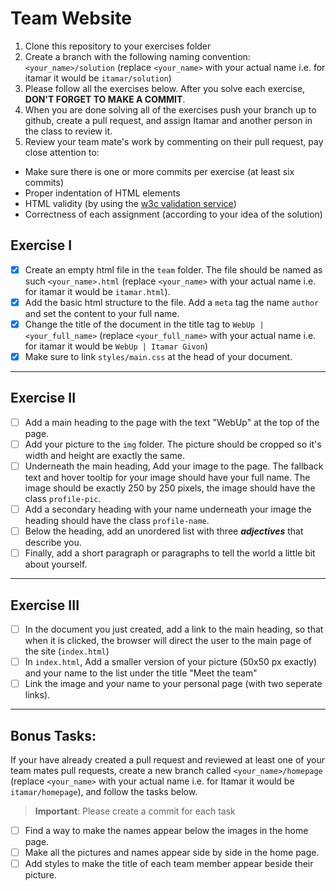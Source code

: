 # Team Website

1. Clone this repository to your exercises folder
2. Create a branch with the following naming convention: `<your_name>/solution` (replace `<your_name>` with your actual name i.e. for itamar it would be `itamar/solution`)
3. Please follow all the exercises below. After you solve each exercise, **DON'T FORGET TO MAKE A COMMIT**.
4. When you are done solving all of the exercises push your branch up to github, create a pull request, and assign Itamar and another person in the class to review it.
5. Review your team mate's work by commenting on their pull request, pay close attention to:

- Make sure there is one or more commits per exercise (at least six commits)
- Proper indentation of HTML elements
- HTML validity (by using the [w3c validation service](https://validator.w3.org/#validate_by_upload))
- Correctness of each assignment (according to your idea of the solution)

## Exercise I

- [x] Create an empty html file in the `team` folder. The file should be named as such `<your_name>.html` (replace `<your_name>` with your actual name i.e. for itamar it would be `itamar.html`).
- [x] Add the basic html structure to the file. Add a `meta` tag the name `author` and set the content to your full name.
- [x] Change the title of the document in the title tag to `WebUp | <your_full_name>` (replace `<your_full_name>` with your actual name i.e. for itamar it would be `WebUp | Itamar Givon`)
- [x] Make sure to link `styles/main.css` at the head of your document.

---

## Exercise II

- [ ] Add a main heading to the page with the text "WebUp" at the top of the page.
- [ ] Add your picture to the `img` folder. The picture should be cropped so it's width and height are exactly the same.
- [ ] Underneath the main heading, Add your image to the page. The fallback text and hover tooltip for your image should have your full name. The image should be exactly 250 by 250 pixels, the image should have the class `profile-pic`.
- [ ] Add a secondary heading with your name underneath your image the heading should have the class `profile-name`.
- [ ] Below the heading, add an unordered list with three **_adjectives_** that describe you.
- [ ] Finally, add a short paragraph or paragraphs to tell the world a little bit about yourself.

---

## Exercise III

- [ ] In the document you just created, add a link to the main heading, so that when it is clicked, the browser will direct the user to the main page of the site (`index.html`)
- [ ] In `index.html`, Add a smaller version of your picture (50x50 px exactly) and your name to the list under the title "Meet the team"
- [ ] Link the image and your name to your personal page (with two seperate links).

---

## Bonus Tasks:

If your have already created a pull request and reviewed at least one of your team mates pull requests, create a new branch called `<your_name>/homepage` (replace `<your_name>` with your actual name i.e. for Itamar it would be `itamar/homepage`), and follow the tasks below.

> **Important**: Please create a commit for each task

- [ ] Find a way to make the names appear below the images in the home page.
- [ ] Make all the pictures and names appear side by side in the home page.
- [ ] Add styles to make the title of each team member appear beside their picture.
